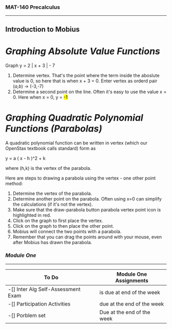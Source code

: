 ### <strong>MAT-140 Precalculus</strong>

----------------------------------------------

## Introduction to Mobius

# <em>Graphing Absolute Value Functions</em>

Graph y = 2 | x + 3 | - 7

<ol>
  <li> Determine vertex. That's the point where the term inside the aboslute value is 0, so here that is
    when x + 3 = 0. Enter vertex as orderd pair (<em>a,b</em>) -> (-3,-7) </li>
  <li> Determine a second point on the line. Often it's easy to use the value x = 0. Here when x = 0, y = <mark>-1</mark></li>
</ol>

# <em><strong>Graphing Quadratic Polynomial Functions (Parabolas)</strong></em>

A quadratic polynomial function can be written in vertex (which our OpenStax textbook calls standard) form as 

y = a ( x - h )^2 + k

where (h,k) is the vertex of the parabola.

Here are steps to drawing a parabola using the vertex - one other point method:

<ol>
  <li> Determine the vertex of the parabola. </li>
  <li> Determine another point on the parabola. Often using  x=0  can simplify the calculations (if it's not the vertex). </li>
  <li> Make sure that the draw-parabola button parabola vertex point icon is highlighted in red. </li>
  <li> Click on the graph to first place the vertex. </li>
  <li> Click on the graph to then place the other point. </li> 
  <li> Mobius will connect the two points with a parabola. </li>
  <li> Remember that you can drag the points around with your mouse, even after Mobius has drawn the parabola. </li>
</ol>

### <em><strong>Module One</strong></em>

----------------------------------------------------------

| To Do | Module One Assignments |
| ----- | ---------------------- |
| -[] Inter Alg Self-Assessment Exam | is due at end of the week |
| -[] Participation Activities |  due at the end of the week |
| -[] Porblem set | Due at the end of the week | 
